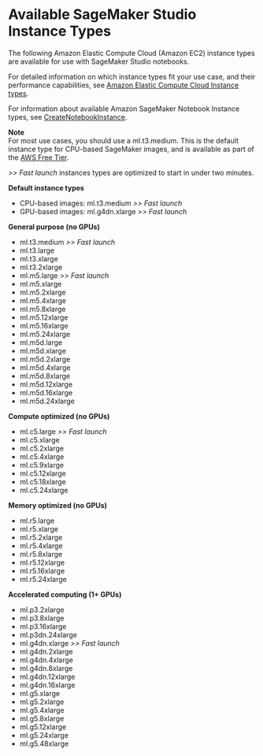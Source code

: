 # Available SageMaker Studio Instance Types<a name="notebooks-available-instance-types"></a>

The following Amazon Elastic Compute Cloud \(Amazon EC2\) instance types are available for use with SageMaker Studio notebooks\. 

For detailed information on which instance types fit your use case, and their performance capabilities, see [Amazon Elastic Compute Cloud Instance types](http://aws.amazon.com/ec2/instance-types/)\.

For information about available Amazon SageMaker Notebook Instance types, see [CreateNotebookInstance](https://docs.aws.amazon.com/sagemaker/latest/APIReference/API_CreateNotebookInstance.html#sagemaker-CreateNotebookInstance-request-InstanceType)\.

**Note**  
For most use cases, you should use a ml\.t3\.medium\. This is the default instance type for CPU\-based SageMaker images, and is available as part of the [AWS Free Tier](http://aws.amazon.com/free)\.

*>> Fast launch* instances types are optimized to start in under two minutes\.

**Default instance types**
+ CPU\-based images: ml\.t3\.medium *>> Fast launch*
+ GPU\-based images: ml\.g4dn\.xlarge *>> Fast launch*

**General purpose \(no GPUs\)**
+ ml\.t3\.medium *>> Fast launch*
+ ml\.t3\.large
+ ml\.t3\.xlarge
+ ml\.t3\.2xlarge
+ ml\.m5\.large *>> Fast launch*
+ ml\.m5\.xlarge
+ ml\.m5\.2xlarge
+ ml\.m5\.4xlarge
+ ml\.m5\.8xlarge
+ ml\.m5\.12xlarge
+ ml\.m5\.16xlarge
+ ml\.m5\.24xlarge
+ ml\.m5d\.large
+ ml\.m5d\.xlarge
+ ml\.m5d\.2xlarge
+ ml\.m5d\.4xlarge
+ ml\.m5d\.8xlarge
+ ml\.m5d\.12xlarge
+ ml\.m5d\.16xlarge
+ ml\.m5d\.24xlarge

**Compute optimized \(no GPUs\)**
+ ml\.c5\.large *>> Fast launch*
+ ml\.c5\.xlarge
+ ml\.c5\.2xlarge
+ ml\.c5\.4xlarge
+ ml\.c5\.9xlarge
+ ml\.c5\.12xlarge
+ ml\.c5\.18xlarge
+ ml\.c5\.24xlarge

**Memory optimized \(no GPUs\)**
+ ml\.r5\.large
+ ml\.r5\.xlarge
+ ml\.r5\.2xlarge
+ ml\.r5\.4xlarge
+ ml\.r5\.8xlarge
+ ml\.r5\.12xlarge
+ ml\.r5\.16xlarge
+ ml\.r5\.24xlarge

**Accelerated computing \(1\+ GPUs\)**
+ ml\.p3\.2xlarge
+ ml\.p3\.8xlarge
+ ml\.p3\.16xlarge
+ ml\.p3dn\.24xlarge
+ ml\.g4dn\.xlarge *>> Fast launch*
+ ml\.g4dn\.2xlarge
+ ml\.g4dn\.4xlarge
+ ml\.g4dn\.8xlarge
+ ml\.g4dn\.12xlarge
+ ml\.g4dn\.16xlarge
+ ml\.g5\.xlarge
+ ml\.g5\.2xlarge
+ ml\.g5\.4xlarge
+ ml\.g5\.8xlarge
+ ml\.g5\.12xlarge
+ ml\.g5\.24xlarge
+ ml\.g5\.48xlarge